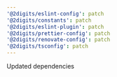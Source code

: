 ```yaml
---
'@2digits/eslint-config': patch
'@2digits/constants': patch
'@2digits/eslint-plugin': patch
'@2digits/prettier-config': patch
'@2digits/renovate-config': patch
'@2digits/tsconfig': patch
---
```


Updated dependencies
